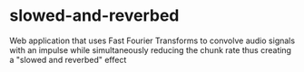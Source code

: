 # slowed-and-reverbed
Web application that uses Fast Fourier Transforms to convolve audio signals with an impulse while simultaneously reducing the chunk rate thus creating a "slowed and reverbed" effect
